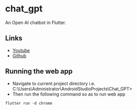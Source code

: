 # chat_gpt

An Open AI chatbot in  Flutter.

## Links
- [Youtube](https://www.youtube.com/watch?v=i8TE4BmG3l4&list=PL333BSi_KSQ_AqZQR98tAjxcXYMmPyr8E&index=2&ab_channel=CodingwithHadi)
- [Github](https://github.com/hadikachmar3/chatGPT_flutter_course/)

## Running the web app
- Navigate to current project directory i.e. C:\Users\Administrator\AndroidStudioProjects\Chat_GPT>
- Then run the following command so as to run web app

```
flutter run -d chrome
```